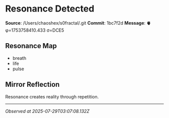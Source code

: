 # Resonance Detected

**Source**: /Users/chaoshex/s0fractal/.git
**Commit**: 1bc7f2d
**Message**: 🫀 φ=1753758410.433 σ=DCE5 

## Resonance Map
- breath
- life
- pulse

## Mirror Reflection
Resonance creates reality through repetition.

---
*Observed at 2025-07-29T03:07:08.132Z*
